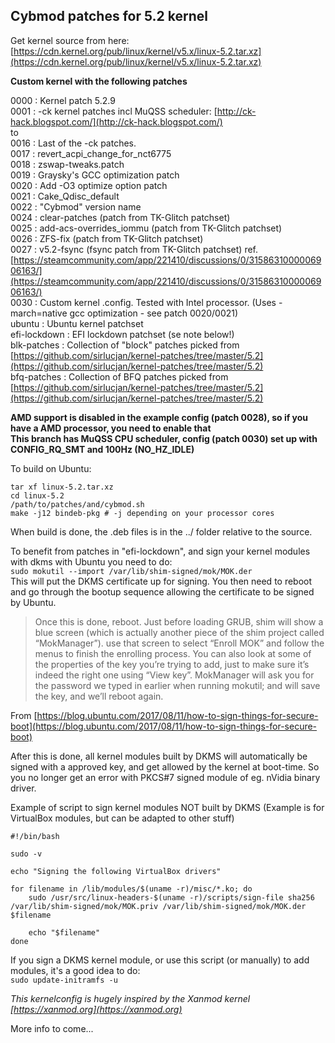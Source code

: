 ## Cybmod patches for 5.2 kernel  

Get kernel source from here: [https://cdn.kernel.org/pub/linux/kernel/v5.x/linux-5.2.tar.xz](https://cdn.kernel.org/pub/linux/kernel/v5.x/linux-5.2.tar.xz)  

**Custom kernel with the following patches**  

0000 : Kernel patch 5.2.9  
0001 : -ck kernel patches incl MuQSS scheduler: [http://ck-hack.blogspot.com/](http://ck-hack.blogspot.com/)  
to  
0016 : Last of the -ck patches.  
0017 : revert_acpi_change_for_nct6775  
0018 : zswap-tweaks.patch  
0019 : Graysky's GCC optimization patch  
0020 : Add -O3 optimize option patch  
0021 : Cake_Qdisc_default  
0022 : "Cybmod" version name  
0024 : clear-patches (patch from TK-Glitch patchset)  
0025 : add-acs-overrides_iommu (patch from TK-Glitch patchset)  
0026 : ZFS-fix (patch from TK-Glitch patchset)  
0027 : v5.2-fsync (fsync patch from TK-Glitch patchset) ref. [https://steamcommunity.com/app/221410/discussions/0/3158631000006906163/](https://steamcommunity.com/app/221410/discussions/0/3158631000006906163/)  
0030 : Custom kernel .config. Tested with Intel processor. (Uses -march=native gcc optimization - see patch 0020/0021)  
ubuntu : Ubuntu kernel patchset  
efi-lockdown : EFI lockdown patchset (se note below!)  
blk-patches : Collection of "block" patches picked from [https://github.com/sirlucjan/kernel-patches/tree/master/5.2](https://github.com/sirlucjan/kernel-patches/tree/master/5.2)  
bfq-patches : Collection of BFQ patches picked from [https://github.com/sirlucjan/kernel-patches/tree/master/5.2](https://github.com/sirlucjan/kernel-patches/tree/master/5.2)  

**AMD support is disabled in the example config (patch 0028), so if you have a AMD processor, you need to enable that**  
**This branch has MuQSS CPU scheduler, config (patch 0030) set up with CONFIG_RQ_SMT and 100Hz (NO_HZ_IDLE)**  

To build on Ubuntu:  
```
tar xf linux-5.2.tar.xz    
cd linux-5.2  
/path/to/patches/and/cybmod.sh  
make -j12 bindeb-pkg # -j depending on your processor cores  
```
When build is done, the .deb files is in the ../ folder relative to the source.  

To benefit from patches in "efi-lockdown", and sign your kernel modules with dkms with Ubuntu you need to do:  
`sudo mokutil --import /var/lib/shim-signed/mok/MOK.der`  
This will put the DKMS certificate up for signing. You then need to reboot and go through the bootup sequence allowing the certificate to be signed by Ubuntu.  

>Once this is done, reboot. Just before loading GRUB, shim will show a blue screen (which is actually another piece of the shim project called “MokManager”). use that screen to select “Enroll MOK” and follow the menus to finish the enrolling process. You can also look at some of the properties of the key you’re trying to add, just to make sure it’s indeed the right one using “View key”. MokManager will ask you for the password we typed in earlier when running mokutil; and will save the key, and we’ll reboot again.  

From [https://blog.ubuntu.com/2017/08/11/how-to-sign-things-for-secure-boot](https://blog.ubuntu.com/2017/08/11/how-to-sign-things-for-secure-boot)  

After this is done, all kernel modules built by DKMS will automatically be signed with a approved key, and get allowed by the kernel at boot-time. So you no longer get an error with PKCS#7 signed module of eg. nVidia binary driver.  

Example of script to sign kernel modules NOT built by DKMS (Example is for VirtualBox modules, but can be adapted to other stuff)  
```
#!/bin/bash

sudo -v

echo "Signing the following VirtualBox drivers"

for filename in /lib/modules/$(uname -r)/misc/*.ko; do
	sudo /usr/src/linux-headers-$(uname -r)/scripts/sign-file sha256 /var/lib/shim-signed/mok/MOK.priv /var/lib/shim-signed/mok/MOK.der $filename

	echo "$filename"
done
```
If you sign a DKMS kernel module, or use this script (or manually) to add modules, it's a good idea to do:  
`sudo update-initramfs -u`  

_This kernelconfig is hugely inspired by the Xanmod kernel [https://xanmod.org](https://xanmod.org)_  

More info to come...  
